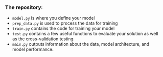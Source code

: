 

### The repository:
- `model.py` is where you define your model
- `prep_data.py` is used to process the data for training
- `train.py` contains the code for training your model
- `test.py` contains a few useful functions to evaluate your solution
as well as the cross-validation testing
- `main.py` outputs information about the data, model architecture,
and model performance. 

